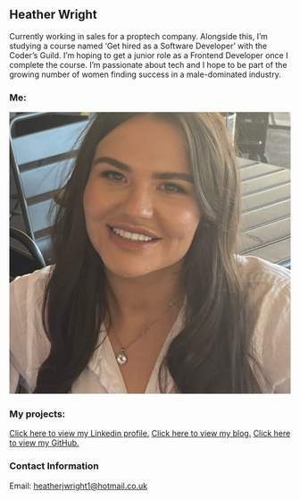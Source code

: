 ## Heather Wright

Currently working in sales for a proptech company. Alongside this, I’m studying a course named ‘Get hired as a Software Developer’ with the Coder’s Guild. I’m hoping to get a junior role as a Frontend Developer once I complete the course. I’m passionate about tech and I hope to be part of the growing number of women finding success in a male-dominated industry. 

### Me:

<img src="me.jpeg" alt="Me">


### My projects:

[Click here to view my Linkedin profile.](https://www.linkedin.com/in/heather-wright-852654127/)
[Click here to view my blog.](https://naughty-newton-89a511.netlify.app)
[Click here to view my GitHub.](https://github.com/heatherjwright1)


### Contact Information

Email: heatherjwright1@hotmail.co.uk
